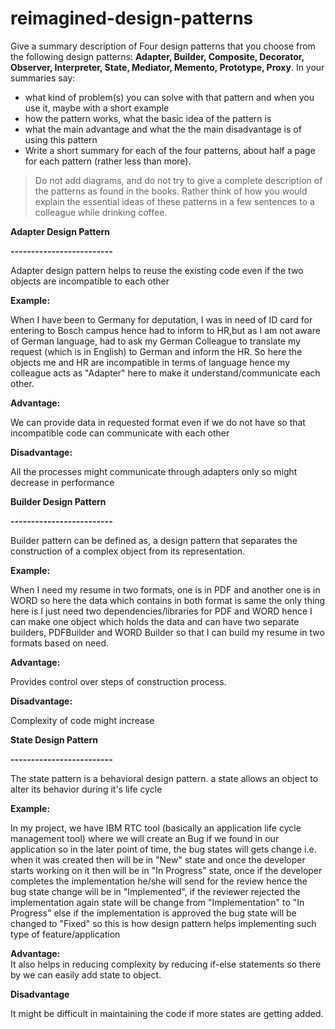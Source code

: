 # reimagined-design-patterns

Give a summary description of Four design patterns that you choose from the following design patterns: **Adapter,  Builder, Composite, Decorator, Observer, Interpreter, State, Mediator, Memento, Prototype, Proxy**. In your summaries say:

- what kind of problem(s) you can solve with that pattern and when you use it, maybe with a short example
- how the pattern works, what the basic idea of the pattern is
- what the main advantage and what the the main disadvantage is of using this pattern
- Write a short summary for each of the four patterns, about half a page for each pattern (rather less than more). 

> Do not add diagrams, and do not try to give a complete description of the patterns as found in the books. Rather think of how you would explain the essential ideas of these patterns in a few sentences to a colleague while drinking coffee.

**Adapter Design Pattern**

**-------------------------**

 Adapter design pattern helps to reuse the existing code even if the two objects are incompatible to each other
 
 **Example:** 
 
 When I have been to Germany for deputation, I was in need of ID card for entering to Bosch campus hence had to inform to HR,but as I am not aware of German language, had to ask my German Colleague to translate my request (which is in English) to German and inform the HR. 
 So here the objects me and HR are incompatible in terms of language hence my colleague acts as "Adapter" here to make it understand/communicate each other. 
 
 **Advantage:**
 
 We can provide data in requested format even if we do not have so that incompatible code can communicate with each other
 
 **Disadvantage:**
 
 All the processes might communicate through adapters only so might decrease in performance
 
**Builder Design Pattern**

**-------------------------**

 Builder pattern can be defined as, a design pattern that separates the construction of a complex object from its representation.
 
 **Example:** 
 
 When I need my resume in two formats, one is in PDF and another one is in WORD so here the data which contains in both format is same
 the only thing here is I just need two dependencies/libraries for PDF and WORD hence I can make one object which holds the data and can have two separate
 builders, PDFBuilder and WORD Builder so that I can build my resume in two formats based on need.
 
 **Advantage:**
 
 Provides control over steps of construction process.
 
 **Disadvantage:**
 
 Complexity of code might increase 
 
 **State Design Pattern**

 **-------------------------**

  The state pattern is a behavioral design pattern. a state allows an object to alter its behavior during it's life cycle
  
  **Example:** 
  
  In my project, we have IBM RTC tool (basically an application life cycle management tool) where we will create an Bug if we found in our application
  so in the later point of time, the bug states will gets change i.e. when it was created then will be in "New" state and once the developer starts working on it then
  will be in "In Progress" state, once if the developer completes the implementation he/she will send for the review hence the bug state change will be in "Implemented",
  if the reviewer rejected the implementation again state will be change from "Implementation" to "In Progress" else if the implementation is approved the bug state will be 
  changed to "Fixed" so this is how design pattern helps implementing such type of feature/application
  
  **Advantage:**
  \
  It also helps in reducing complexity by reducing if-else statements so there by we can easily add state to object.
  
  **Disadvantage**
  
  It might be difficult in maintaining the code if more states are getting added.
